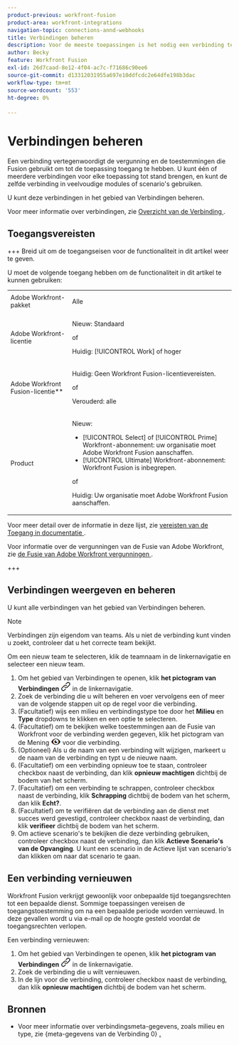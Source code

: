 ```yaml
---
product-previous: workfront-fusion
product-area: workfront-integrations
navigation-topic: connections-annd-webhooks
title: Verbindingen beheren
description: Voor de meeste toepassingen is het nodig een verbinding te maken waarmee Adobe Workfront Fusion kan communiceren met de opgegeven service van derden volgens de instellingen van het specifieke scenario.
author: Becky
feature: Workfront Fusion
exl-id: 26d7caad-8e12-4f04-ac7c-f71686c90ee6
source-git-commit: d13312031955a697e10ddfcdc2e64dfe198b3dac
workflow-type: tm+mt
source-wordcount: '553'
ht-degree: 0%

---
```


# Verbindingen beheren

Een verbinding vertegenwoordigt de vergunning en de toestemmingen die Fusion gebruikt om tot de toepassing toegang te hebben. U kunt één of meerdere verbindingen voor elke toepassing tot stand brengen, en kunt de zelfde verbinding in veelvoudige modules of scenario&#39;s gebruiken.

U kunt deze verbindingen in het gebied van Verbindingen beheren.

Voor meer informatie over verbindingen, zie [ Overzicht van de Verbinding ](/help/workfront-fusion/get-started-with-fusion/understand-fusion/connection-overview.md).

## Toegangsvereisten

+++ Breid uit om de toegangseisen voor de functionaliteit in dit artikel weer te geven.

U moet de volgende toegang hebben om de functionaliteit in dit artikel te kunnen gebruiken:

<table style="table-layout:auto">
 <col> 
 <col> 
 <tbody> 
  <tr> 
   <td role="rowheader">Adobe Workfront-pakket</td> 
   <td> <p>Alle</p> </td> 
  </tr> 
  <tr data-mc-conditions=""> 
   <td role="rowheader">Adobe Workfront-licentie</td> 
   <td> <p>Nieuw: Standaard</p><p>of</p><p>Huidig: [!UICONTROL Work] of hoger</p> </td> 
  </tr> 
  <tr> 
   <td role="rowheader">Adobe Workfront Fusion-licentie**</td> 
   <td>
   <p>Huidig: Geen Workfront Fusion-licentievereisten.</p>
   <p>of</p>
   <p>Verouderd: alle </p>
   </td> 
  </tr> 
  <tr> 
   <td role="rowheader">Product</td> 
   <td>
   <p>Nieuw:</p> <ul><li>[!UICONTROL Select] of [!UICONTROL Prime] Workfront-abonnement: uw organisatie moet Adobe Workfront Fusion aanschaffen.</li><li>[!UICONTROL Ultimate] Workfront-abonnement: Workfront Fusion is inbegrepen.</li></ul>
   <p>of</p>
   <p>Huidig: Uw organisatie moet Adobe Workfront Fusion aanschaffen.</p>
   </td> 
  </tr>
 </tbody> 
</table>

Voor meer detail over de informatie in deze lijst, zie [ vereisten van de Toegang in documentatie ](/help/workfront-fusion/references/licenses-and-roles/access-level-requirements-in-documentation.md).

Voor informatie over de vergunningen van de Fusie van Adobe Workfront, zie [ de Fusie van Adobe Workfront vergunningen ](/help/workfront-fusion/set-up-and-manage-workfront-fusion/licensing-operations-overview/license-automation-vs-integration.md).

+++

## Verbindingen weergeven en beheren

U kunt alle verbindingen van het gebied van Verbindingen beheren.

>[!NOTE]
>
>Verbindingen zijn eigendom van teams. Als u niet de verbinding kunt vinden u zoekt, controleer dat u het correcte team bekijkt.
>
>Om een nieuw team te selecteren, klik de teamnaam in de linkernavigatie en selecteer een nieuw team.

1. Om het gebied van Verbindingen te openen, klik **het pictogram van Verbindingen** ![ Verbindingen ](assets/connections-icon.png) in de linkernavigatie.
1. Zoek de verbinding die u wilt beheren en voer vervolgens een of meer van de volgende stappen uit op de regel voor die verbinding.
1. (Facultatief) wijs een milieu en verbindingstype toe door het **Milieu** en **Type** dropdowns te klikken en een optie te selecteren.
1. (Facultatief) om te bekijken welke toestemmingen aan de Fusie van Workfront voor de verbinding werden gegeven, klik het pictogram van de Mening ![ de verbindingstoestemmingen van de Mening ](assets/view-connection-permissions.png) voor die verbinding.
1. (Optioneel) Als u de naam van een verbinding wilt wijzigen, markeert u de naam van de verbinding en typt u de nieuwe naam.
1. (Facultatief) om een verbinding opnieuw toe te staan, controleer checkbox naast de verbinding, dan klik **opnieuw machtigen** dichtbij de bodem van het scherm.
1. (Facultatief) om een verbinding te schrappen, controleer checkbox naast de verbinding, klik **Schrapping** dichtbij de bodem van het scherm, dan klik **Echt?**.
1. (Facultatief) om te verifiëren dat de verbinding aan de dienst met succes werd gevestigd, controleer checkbox naast de verbinding, dan klik **verifieer** dichtbij de bodem van het scherm.
1. Om actieve scenario&#39;s te bekijken die deze verbinding gebruiken, controleer checkbox naast de verbinding, dan klik **Actieve Scenario&#39;s van de Opvanging**. U kunt een scenario in de Actieve lijst van scenario&#39;s dan klikken om naar dat scenario te gaan.

## Een verbinding vernieuwen

Workfront Fusion verkrijgt gewoonlijk voor onbepaalde tijd toegangsrechten tot een bepaalde dienst. Sommige toepassingen vereisen de toegangstoestemming om na een bepaalde periode worden vernieuwd. In deze gevallen wordt u via e-mail op de hoogte gesteld voordat de toegangsrechten verlopen.

Een verbinding vernieuwen:

1. Om het gebied van Verbindingen te openen, klik **het pictogram van Verbindingen** ![ Verbindingen ](assets/connections-icon.png) in de linkernavigatie.
1. Zoek de verbinding die u wilt vernieuwen.
1. In de lijn voor die verbinding, controleer checkbox naast de verbinding, dan klik **opnieuw machtigen** dichtbij de bodem van het scherm.

## Bronnen

* Voor meer informatie over verbindingsmeta-gegevens, zoals milieu en type, zie {meta-gegevens van de Verbinding 0} [.](/help/workfront-fusion/references/connections/connection-metadata.md)
